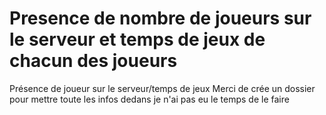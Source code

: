 # Presence de nombre de joueurs sur le serveur et temps de jeux de chacun des joueurs 
Présence de joueur sur le serveur/temps de jeux
Merci de crée un dossier pour mettre toute les infos dedans je n'ai pas eu le temps de le faire
